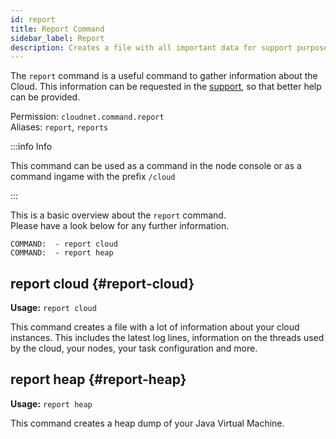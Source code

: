 ```yaml
---
id: report
title: Report Command
sidebar_label: Report
description: Creates a file with all important data for support purposes or for developing CloudNet modules.
---
```


The `report` command is a useful command to gather information about the Cloud.
This information can be requested in the [support](../index.md#support), so that better help can be provided.

Permission: `cloudnet.command.report`  
Aliases: `report`, `reports`

:::info Info

This command can be used as a command in the node console or as a command ingame with the prefix `/cloud`

:::

This is a basic overview about the `report` command.  
Please have a look below for any further information.

```
COMMAND:  - report cloud
COMMAND:  - report heap
```

## report cloud {#report-cloud}

**Usage:** `report cloud`

This command creates a file with a lot of information about your cloud instances.
This includes the latest log lines, information on the threads used by the cloud, your nodes, your task configuration and more.

## report heap {#report-heap}

**Usage:** `report heap`

This command creates a heap dump of your Java Virtual Machine.
